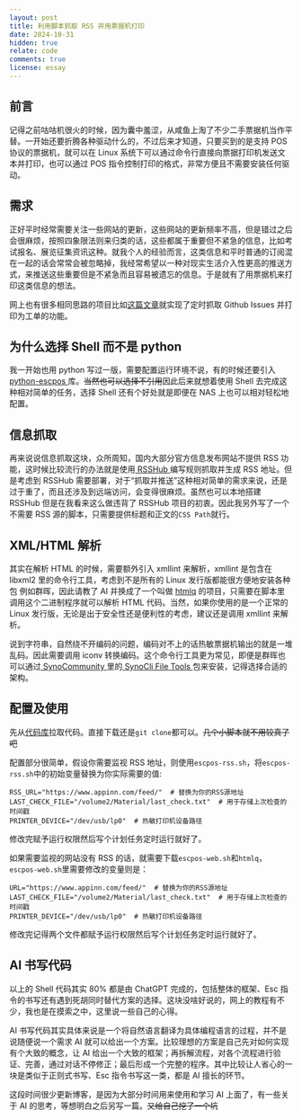```yaml
---
layout: post
title: 利用脚本抓取 RSS 并用票据机打印
date: 2024-10-31
hidden: true
relate: code
comments: true
license: essay
---
```


## 前言

记得之前咕咕机很火的时候，因为囊中羞涩，从咸鱼上淘了不少二手票据机当作平替。一开始还要折腾各种驱动什么的，不过后来才知道，只要买到的是支持 POS 协议的票据机，就可以在 Linux 系统下可以通过命令行直接向票据打印机发送文本并打印，也可以通过 POS 指令控制打印的格式，非常方便且不需要安装任何驱动。

## 需求

正好平时经常需要关注一些网站的更新，这些网站的更新频率不高，但是错过之后会很麻烦，按照四象限法则来归类的话，这些都属于重要但不紧急的信息，比如考试报名、展览征集资讯这种。就我个人的经验而言，这类信息和平时普通的订阅混在一起的话会常常会被忽略掉，我经常希望以一种对现实生活介入性更高的推送方式，来推送这些重要但是不紧急而且容易被遗忘的信息。于是就有了用票据机来打印这类信息的想法。

网上也有很多相同思路的项目比如[这篇文章](https://aschmelyun.com/blog/i-built-receipt-printer-for-github-issues/)就实现了定时抓取 Github Issues 并打印为工单的功能。

## 为什么选择 Shell 而不是 python

我一开始也用 python 写过一版，需要配置运行环境不说，有的时候还要引入[ python-escpos ](https://python-escpos.readthedocs.io/en/latest/)库。<del class="block" title="你知道的太多了" datetime="20200124" ontouchstart=''>当然也可以选择不引用</del>因此后来就想着使用 Shell 去完成这种相对简单的任务，选择 Shell 还有个好处就是即便在 NAS 上也可以相对轻松地配置。

## 信息抓取

再来说说信息抓取这块，众所周知，国内大部分官方信息发布网站不提供 RSS 功能，这时候比较流行的办法就是使用[ RSSHub ](https://rsshub.app/)编写规则抓取并生成 RSS 地址。但是考虑到 RSSHub 需要部署，对于“抓取并推送”这种相对简单的需求来说，还是过于重了，而且还涉及到远端访问，会变得很麻烦。虽然也可以本地搭建 RSSHub 但是在我看来这么做违背了 RSSHub 项目的初衷。因此我另外写了一个不需要 RSS 源的脚本，只需要提供标题和正文的`CSS Path`就行。

## XML/HTML 解析

其实在解析 HTML 的时候，需要额外引入 xmllint 来解析，xmllint 是包含在 libxml2 里的命令行工具，考虑到不是所有的 Linux 发行版都能很方便地安装各种包 例如群晖，因此请教了 AI 并换成了一个叫做 [htmlq](https://github.com/mgdm/htmlq) 的项目，只需要在脚本里调用这个二进制程序就可以解析 HTML 代码。当然，如果你使用的是一个正常的 Linux 发行版，无论是出于安全性还是便利性的考虑，建议还是调用 xmllint 来解析。

说到字符串，自然绕不开编码的问题，编码对不上的话热敏票据机输出的就是一堆乱码。因此需要调用 iconv 转换编码。这个命令行工具更为常见，即便是群晖也可以通过[ SynoCommunity ](https://synocommunity.com/)里的[ SynoCli File Tools ](https://synocommunity.com/package/synocli-file/)包来安装，记得选择合适的架构。

## 配置及使用

先从[代码库](https://git.localhost.observer/dylan/PrintWatcher)拉取代码。直接下载还是`git clone`都可以。<del class="block" title="你知道的太多了" datetime="20200124" ontouchstart=''>几个小脚本就不用较真了吧</del>

配置部分很简单，假设你需要监视 RSS 地址，则使用`escpos-rss.sh`，将`escpos-rss.sh`中的初始变量替换为你实际需要的值:
```
RSS_URL="https://www.appinn.com/feed/"  # 替换为你的RSS源地址
LAST_CHECK_FILE="/volume2/Material/last_check.txt"  # 用于存储上次检查的时间戳
PRINTER_DEVICE="/dev/usb/lp0"  # 热敏打印机设备路径
```
修改完赋予运行权限然后写个计划任务定时运行就好了。

如果需要监视的网站没有 RSS 的话，就需要下载`escpos-web.sh`和`htmlq`，`escpos-web.sh`里需要修改的变量则是：
```
URL="https://www.appinn.com/feed/"  # 替换为你的RSS源地址
LAST_CHECK_FILE="/volume2/Material/last_check.txt"  # 用于存储上次检查的时间戳
PRINTER_DEVICE="/dev/usb/lp0"  # 热敏打印机设备路径
```
修改完记得两个文件都赋予运行权限然后写个计划任务定时运行就好了。

## AI 书写代码

以上的 Shell 代码其实 80% 都是由 ChatGPT 完成的，包括整体的框架、Esc 指令的书写还有遇到死胡同时替代方案的选择。这块没啥好说的，网上的教程有不少，我也是在摸索之中，这里说一些自己的心得。

AI 书写代码其实具体来说是一个将自然语言翻译为具体编程语言的过程，并不是说随便说一个需求 AI 就可以给出一个方案。比较理想的方案是自己先对如何实现有个大致的概念，让 AI 给出一个大致的框架；再拆解流程，对各个流程进行验证、完善，通过对话不停修正；最后形成一个完整的程序。其中比较让人省心的一块是类似于正则式书写、Esc 指令书写这一类，都是 AI 擅长的环节。

这段时间很少更新博客，是因为大部分时间用来使用和学习 AI 上面了，有一些关于 AI 的思考，等想明白之后另写一篇。<del class="block" title="你知道的太多了" datetime="20200124" ontouchstart=''>又给自己挖了一个坑</del>
